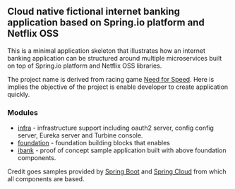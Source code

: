 ## Cloud native fictional internet banking application based on Spring.io platform and Netflix OSS

This is a minimal application skeleton that illustrates how an internet banking application can be structured around 
multiple microservices built on top of Spring.io platform and Netflix OSS libraries.

The project name is derived from racing game [Need for Speed](http://www.needforspeed.com). Here is implies the objective of the project is enable developer to create application quickly.

### Modules
* [infra](infra) - infrastructure support including oauth2 server, config config server, Eureka server and Turbine console.
* [foundation](foundation) - foundation building blocks that enables 
* [ibank](ibank) - proof of concept sample application built with above foundation components.

Credit goes samples provided by [Spring Boot](https://github.com/spring-projects/spring-boot/tree/master/spring-boot-samples) and [Spring Cloud](https://github.com/spring-cloud-samples) from which all components are based.

